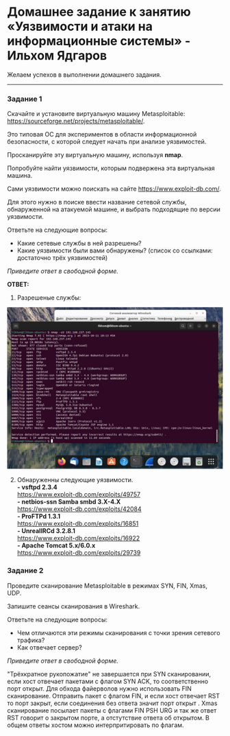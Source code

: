 # Домашнее задание к занятию «Уязвимости и атаки на информационные системы» - Ильхом Ядгаров


Желаем успехов в выполнении домашнего задания.

------

### Задание 1

Скачайте и установите виртуальную машину Metasploitable: https://sourceforge.net/projects/metasploitable/.

Это типовая ОС для экспериментов в области информационной безопасности, с которой следует начать при анализе уязвимостей.

Просканируйте эту виртуальную машину, используя **nmap**.

Попробуйте найти уязвимости, которым подвержена эта виртуальная машина.

Сами уязвимости можно поискать на сайте https://www.exploit-db.com/.

Для этого нужно в поиске ввести название сетевой службы, обнаруженной на атакуемой машине, и выбрать подходящие по версии уязвимости.

Ответьте на следующие вопросы:

- Какие сетевые службы в ней разрешены?
- Какие уязвимости были вами обнаружены? (список со ссылками: достаточно трёх уязвимостей)
  
*Приведите ответ в свободной форме.*  

**ОТВЕТ:**

1. Разрешеные службы:
   
![alt md13-zd1-img1.JPG](/img/md13-zd1-img1.JPG)

2. Обнаруженны следующие уязвимости.  
   **- vsftpd 2.3.4**  
https://www.exploit-db.com/exploits/49757  
  **- netbios-ssn Samba smbd 3.X-4.X**  
https://www.exploit-db.com/exploits/42084  
  **- ProFTPd 1.3.1**  
https://www.exploit-db.com/exploits/16851  
  **- UnrealIRCd 3.2.8.1**  
https://www.exploit-db.com/exploits/16922  
  **- Apache Tomcat 5.x/6.0.x**  
https://www.exploit-db.com/exploits/29739  
  
### Задание 2

Проведите сканирование Metasploitable в режимах SYN, FIN, Xmas, UDP.

Запишите сеансы сканирования в Wireshark.

Ответьте на следующие вопросы:

- Чем отличаются эти режимы сканирования с точки зрения сетевого трафика?
- Как отвечает сервер?

*Приведите ответ в свободной форме.*

"Трёхкратное рукопожатие" не завершается при SYN сканировании, если хост отвечает пакетами с флагом SYN ACK, то соответственно порт открыт.
Для обхода файерволов нужно использовать FIN сканирование. Отправить пакет с флагом FIN, и если хост отвечает RST то порт закрыт, если соединения без ответа значит порт открыт . Xmas сканирование посылает пакеты с флагами FIN PSH URG и так же ответ RST говорит о закрытом порте, а отстутствие ответа об открытом.
В общем ответы хостом можно интерпритировать по флагам.
